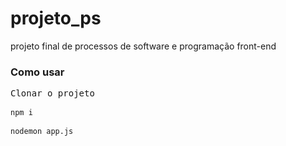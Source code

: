 # projeto_ps
projeto final de processos de software e programação front-end

### Como usar

<pre>
Clonar o projeto

<code>npm i</code>

<code>nodemon app.js</code>

</pre>
